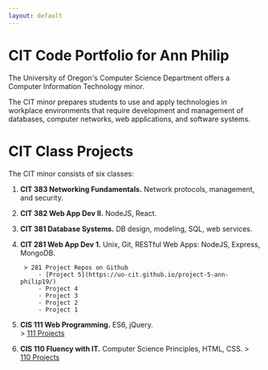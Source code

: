 ```yaml
---
layout: default
---
```

# CIT Code Portfolio for Ann Philip

The University of Oregon's Computer Science Department offers a Computer Information Technology minor.

The CIT minor prepares students to use and apply technologies in workplace environments that require development and management of databases, computer networks, web applications, and software systems.

# CIT Class Projects

The CIT minor consists of six classes:

  1. **CIT 383 Networking Fundamentals.** Network protocols, management, and security.
  2. **CIT 382 Web App Dev II.** NodeJS, React.
  3. **CIT 381 Database Systems.** DB design, modeling, SQL, web services.
  4. **CIT 281 Web App Dev 1.** Unix, Git, RESTful Web Apps: NodeJS, Express, MongoDB.

          > 281 Project Repos on Github
              - [Project 5](https://uo-cit.github.io/project-5-ann-philip19/)
              - Project 4
              - Project 3
              - Project 2
              - Project 1

   5. **CIS 111 Web Programming.** ES6, jQuery.  
            > [111 Projects](https://pages.uoregon.edu/aphilip/111/)

   6. **CIS 110 Fluency with IT.** Computer Science Principles, HTML, CSS.
            > [110 Projects](https://pages.uoregon.edu/aphilip/110/)
